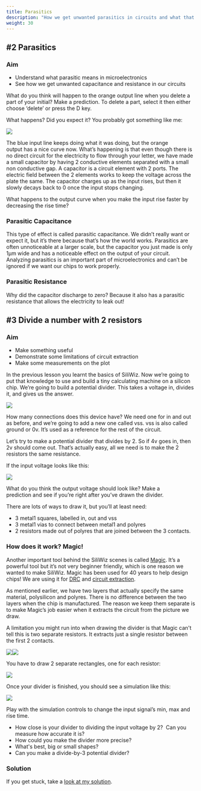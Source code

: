 ```yaml
---
title: Parasitics
description: "How we get unwanted parasitics in circuits and what that means"
weight: 30
---
```



#2 Parasitics
-------------

### Aim

*   Understand what parasitic means in microelectronics
*   See how we get unwanted capacitance and resistance in our circuits

What do you think will happen to the orange output line when you delete a part of your initial? Make a prediction. To delete a part, select it then either choose ‘delete’ or press the D key.

What happens? Did you expect it? You probably got something like me:

![](../images/image34.png)

The blue input line keeps doing what it was doing, but the orange output has a nice curve now. What’s happening is that even though there is no direct circuit for the electricity to flow through your letter, we have made a small capacitor by having 2 conductive elements separated with a small non conductive gap. A capacitor is a circuit element with 2 ports. The electric field between the 2 elements works to keep the voltage across the plate the same. The capacitor charges up as the input rises, but then it slowly decays back to 0 once the input stops changing.

What happens to the output curve when you make the input rise faster by decreasing the rise time?

### Parasitic Capacitance

This type of effect is called parasitic capacitance. We didn’t really want or expect it, but it’s there because that’s how the world works. Parasitics are often unnoticeable at a larger scale, but the capacitor you just made is only 1μm wide and has a noticeable effect on the output of your circuit. Analyzing parasitics is an important part of microelectronics and can’t be ignored if we want our chips to work properly.

### Parasitic Resistance

Why did the capacitor discharge to zero? Because it also has a parasitic resistance that allows the electricity to leak out!

#3 Divide a number with 2 resistors
-----------------------------------

### Aim

*   Make something useful
*   Demonstrate some limitations of circuit extraction
*   Make some measurements on the plot

In the previous lesson you learnt the basics of SiliWiz. Now we’re going to put that knowledge to use and build a tiny calculating machine on a silicon chip. We’re going to build a potential divider. This takes a voltage in, divides it, and gives us the answer.

![](../images/image55.png?width=20pc)

How many connections does this device have? We need one for in and out as before, and we’re going to add a new one called vss. vss is also called ground or 0v. It’s used as a reference for the rest of the circuit.

Let’s try to make a potential divider that divides by 2. So if 4v goes in, then 2v should come out. That’s actually easy, all we need is to make the 2 resistors the same resistance.

If the input voltage looks like this:

![](../images/image20.png)

What do you think the output voltage should look like? Make a prediction and see if you’re right after you’ve drawn the divider.

There are lots of ways to draw it, but you’ll at least need:

*   3 metal1 squares, labelled in, out and vss
*   3 metal1 vias to connect between metal1 and polyres
*   2 resistors made out of polyres that are joined between the 3 contacts.

### How does it work? Magic!

Another important tool behind the SiliWiz scenes is called [Magic](https://www.google.com/url?q=https://www.zerotoasiccourse.com/terminology/magic/&sa=D&source=editors&ust=1677096507821195&usg=AOvVaw2enChYQeADwuyOhafb-sEd). It’s a powerful tool but it’s not very beginner friendly, which is one reason we wanted to make SiliWiz. Magic has been used for 40 years to help design chips! We are using it for [DRC](https://www.google.com/url?q=https://www.zerotoasiccourse.com/terminology/drc/&sa=D&source=editors&ust=1677096507821692&usg=AOvVaw0aA9TDFasJNNG4Wz0Dy4zR) and [circuit extraction](https://www.google.com/url?q=https://www.zerotoasiccourse.com/terminology/pex/&sa=D&source=editors&ust=1677096507822110&usg=AOvVaw2359xPCklGeIqFWxRDRmgD).

As mentioned earlier, we have two layers that actually specify the same material, polysilicon and polyres. There is no difference between the two layers when the chip is manufactured. The reason we keep them separate is to make Magic’s job easier when it extracts the circuit from the picture we draw.

A limitation you might run into when drawing the divider is that Magic can't tell this is two separate resistors. It extracts just a single resistor between the first 2 contacts.

![](../images/image22.png)![](../images/image24.png)

You have to draw 2 separate rectangles, one for each resistor:

![](../images/image13.png)

Once your divider is finished, you should see a simulation like this:

![](../images/image36.png)

Play with the simulation controls to change the input signal’s min, max and rise time.

*   How close is your divider to dividing the input voltage by 2?  Can you measure how accurate it is?
*   How could you make the divider more precise?
*   What's best, big or small shapes?
*   Can you make a divide-by-3 potential divider?

### Solution

If you get stuck, take a [look at my solution](https://www.google.com/url?q=https://siliwiz.pages.dev/?preset%3Dresistor&sa=D&source=editors&ust=1677096507825565&usg=AOvVaw2f0BOC4vfYVdL1BUm5ff-2).
